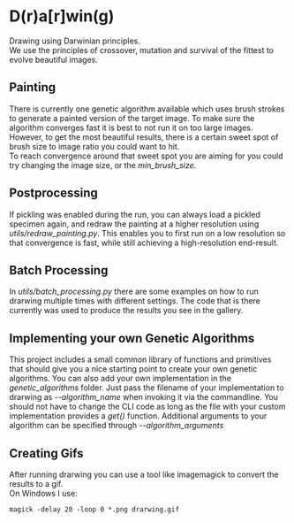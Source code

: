 # D(r)a[r]win(g)

Drawing using Darwinian principles.  
We use the principles of crossover, mutation and survival of the fittest to evolve beautiful images. 

## Painting
There is currently one genetic algorithm available which uses brush strokes to generate a painted version of the target image.
To make sure the algorithm converges fast it is best to not run it on too large images. 
However, to get the most beautiful results, there is a certain sweet spot of brush size to image ratio you could want to hit.  
To reach convergence around that sweet spot you are aiming for you could try changing the image size, or the _min_brush_size_.

## Postprocessing
If pickling was enabled during the run, 
you can always load a pickled specimen again, and redraw the painting at a higher resolution 
using _utils/redraw_painting.py_.
This enables you to first run on a low resolution so that convergence is fast, 
while still achieving a high-resolution end-result. 

## Batch Processing
In _utils/batch_processing.py_ there are some examples on how to run drarwing multiple times with different settings.
The code that is there currently was used to produce the results you see in the gallery.

## Implementing your own Genetic Algorithms
This project includes a small common library of functions and primitives that should give you a nice starting point to create your own genetic algorithms. 
You can also add your own implementation in the _genetic_algorithms_ folder. 
Just pass the filename of your implementation to drarwing as _--algorithm_name_ when invoking it via the commandline. 
You should not have to change the CLI code as long as the file with your custom implementation provides a _get()_ function.
Additional arguments to your algorithm can be specified through _--algorithm_arguments_

## Creating Gifs
After running drarwing you can use a tool like imagemagick to convert the results to a gif.  
On Windows I use: 
```
magick -delay 20 -loop 0 *.png drarwing.gif
```

